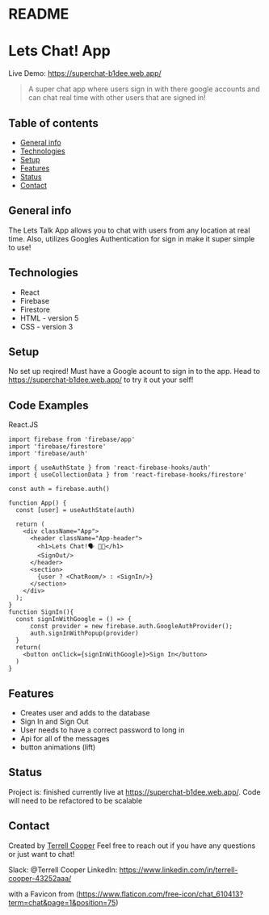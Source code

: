 # README

# Lets Chat! App
Live Demo: https://superchat-b1dee.web.app/


> A super chat app where users sign in with there google accounts and can chat real time with other users that are signed in! 

## Table of contents

- [General info](#general-info)
- [Technologies](#technologies)
- [Setup](#setup)
- [Features](#features)
- [Status](#status)
- [Contact](#contact)


## General info

The Lets Talk App allows you to chat with users from any location at real time. Also, 
utilizes Googles Authentication for sign in make it super simple to use! 

## Technologies

- React
- Firebase
- Firestore 
- HTML - version 5
- CSS - version 3 

## Setup

No set up reqired! Must have a Google acount to sign in to the app. Head to 
https://superchat-b1dee.web.app/ to try it out your self! 

## Code Examples

React.JS  

```
import firebase from 'firebase/app'
import 'firebase/firestore'
import 'firebase/auth'

import { useAuthState } from 'react-firebase-hooks/auth'
import { useCollectionData } from 'react-firebase-hooks/firestore'

const auth = firebase.auth()

function App() {
  const [user] = useAuthState(auth)

  return (
    <div className="App">
      <header className="App-header">
        <h1>Lets Chat!🗣 💬🔥</h1>
        <SignOut/>
      </header>
      <section>
        {user ? <ChatRoom/> : <SignIn/>}
      </section>
    </div>
  );
}
function SignIn(){
  const signInWithGoogle = () => {
      const provider = new firebase.auth.GoogleAuthProvider();
      auth.signInWithPopup(provider)
  }
  return(
    <button onClick={signInWithGoogle}>Sign In</button>
  )
}

```

## Features

- Creates user and adds to the database 
- Sign In and Sign Out
- User needs to have a correct password to long in
- Api for all of the messages 
- button animations (lift)


## Status

Project is: finished currently live at https://superchat-b1dee.web.app/. Code will need to be refactored to be scalable

## Contact

Created by [Terrell Cooper](https://www.linkedin.com/in/terrell-cooper-43252aaa/) Feel free to reach out if you have any questions or just want to chat! 

Slack: @Terrell Cooper
LinkedIn: https://www.linkedin.com/in/terrell-cooper-43252aaa/



with a Favicon from (https://www.flaticon.com/free-icon/chat_610413?term=chat&page=1&position=75)
